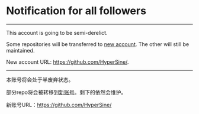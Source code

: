 # Notification for all followers

---

This account is going to be semi-derelict. 

Some repositories will be transferred to [new account](https://github.com/HyperSine/). The other will still be maintained.

New account URL: https://github.com/HyperSine/. 

---

本账号将会处于半废弃状态。

部分repo将会被转移到[新账号](https://github.com/HyperSine/)。剩下的依然会维护。

新账号URL：https://github.com/HyperSine/


